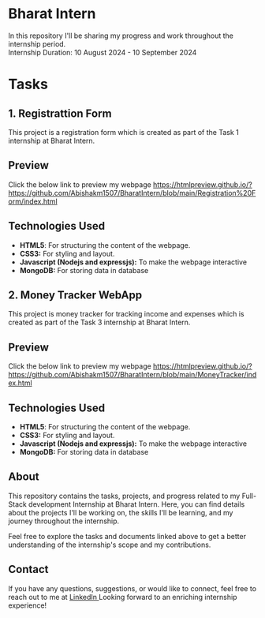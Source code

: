 # Bharat Intern #
In this repository I'll be sharing my progress and work throughout the internship period.<br>
Internship Duration: 10 August 2024 - 10 September 2024
# Tasks #
## 1. Registrattion Form ##
This project is a registration form which is created as part of the Task 1 internship at Bharat Intern.
## Preview ##
Click the below link to preview my webpage 
https://htmlpreview.github.io/?https://github.com/Abishakm1507/BharatIntern/blob/main/Registration%20Form/index.html
## Technologies Used ##
<ul>
  <li> <b>HTML5</b>: For structuring the content of the webpage. </li>
  <li> <b>CSS3:</b> For styling and layout. </li>
  <li> <b>Javascript (Nodejs and expressjs):</b> To make the webpage interactive </li>
  <li> <b>MongoDB:</b> For storing data in database </li>
</ul> 

## 2. Money Tracker WebApp ##
This project is money tracker for tracking income and expenses which is created as part of the Task 3 internship at Bharat Intern.
## Preview ##
Click the below link to preview my webpage 
https://htmlpreview.github.io/?https://github.com/Abishakm1507/BharatIntern/blob/main/MoneyTracker/index.html
## Technologies Used ##
<ul>
  <li> <b>HTML5</b>: For structuring the content of the webpage. </li>
  <li> <b>CSS3:</b> For styling and layout. </li>
  <li> <b>Javascript (Nodejs and expressjs):</b> To make the webpage interactive </li>
  <li> <b>MongoDB:</b> For storing data in database </li>
</ul> 
<h2> About </h2>
This repository contains the tasks, projects, and progress related to my Full-Stack development Internship at Bharat Intern. Here, you can find details about the projects I'll be working on, the skills I'll be learning, and my journey throughout the internship.

Feel free to explore the tasks and documents linked above to get a better understanding of the internship's scope and my contributions.
## Contact ##
If you have any questions, suggestions, or would like to connect, feel free to reach out to me at <a href="https://www.linkedin.com/in/abisha-km-4a4906290/"> LinkedIn </a>
Looking forward to an enriching internship experience!

